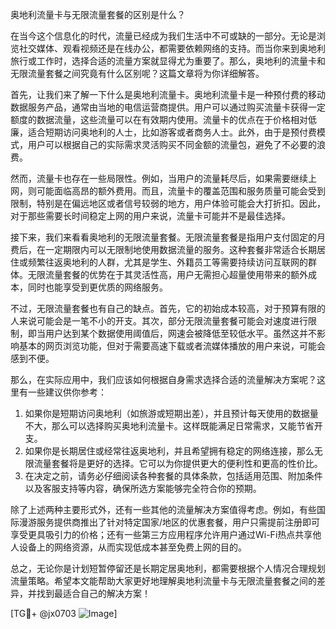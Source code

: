 奥地利流量卡与无限流量套餐的区别是什么？

在当今这个信息化的时代，流量已经成为我们生活中不可或缺的一部分。无论是浏览社交媒体、观看视频还是在线办公，都需要依赖网络的支持。而当你来到奥地利旅行或工作时，选择合适的流量方案就显得尤为重要了。那么，奥地利的流量卡和无限流量套餐之间究竟有什么区别呢？这篇文章将为你详细解答。

首先，让我们来了解一下什么是奥地利流量卡。奥地利流量卡是一种预付费的移动数据服务产品，通常由当地的电信运营商提供。用户可以通过购买流量卡获得一定额度的数据流量，这些流量可以在有效期内使用。流量卡的优点在于价格相对低廉，适合短期访问奥地利的人士，比如游客或者商务人士。此外，由于是预付费模式，用户可以根据自己的实际需求灵活购买不同金额的流量包，避免了不必要的浪费。

然而，流量卡也存在一些局限性。例如，当用户的流量耗尽后，如果需要继续上网，则可能面临高昂的额外费用。而且，流量卡的覆盖范围和服务质量可能会受到限制，特别是在偏远地区或者信号较弱的地方，用户体验可能会大打折扣。因此，对于那些需要长时间稳定上网的用户来说，流量卡可能并不是最佳选择。

接下来，我们来看看奥地利的无限流量套餐。无限流量套餐是指用户支付固定的月费后，在一定期限内可以无限制地使用数据流量的服务。这种套餐非常适合长期居住或频繁往返奥地利的人群，尤其是学生、外籍员工等需要持续访问互联网的群体。无限流量套餐的优势在于其灵活性高，用户无需担心超量使用带来的额外成本，同时也能享受到更优质的网络服务。

不过，无限流量套餐也有自己的缺点。首先，它的初始成本较高，对于预算有限的人来说可能会是一笔不小的开支。其次，部分无限流量套餐可能会对速度进行限制，即当用户达到某个数据使用阈值后，网速会被降低至较低水平。虽然这并不影响基本的网页浏览功能，但对于需要高速下载或者流媒体播放的用户来说，可能会感到不便。

那么，在实际应用中，我们应该如何根据自身需求选择合适的流量解决方案呢？这里有一些建议供你参考：

1. 如果你是短期访问奥地利（如旅游或短期出差），并且预计每天使用的数据量不大，那么可以选择购买奥地利流量卡。这样既能满足日常需求，又能节省开支。
2. 如果你是长期居住或经常往返奥地利，并且希望拥有稳定的网络连接，那么无限流量套餐将是更好的选择。它可以为你提供更大的便利性和更高的性价比。
3. 在决定之前，请务必仔细阅读各种套餐的具体条款，包括适用范围、附加条件以及客服支持等内容，确保所选方案能够完全符合你的预期。

除了上述两种主要形式外，还有一些其他的流量解决方案值得考虑。例如，有些国际漫游服务提供商推出了针对特定国家/地区的优惠套餐，用户只需提前注册即可享受更具吸引力的价格；还有一些第三方应用程序允许用户通过Wi-Fi热点共享他人设备上的网络资源，从而实现低成本甚至免费上网的目的。

总之，无论你是计划短暂停留还是长期定居奥地利，都需要根据个人情况合理规划流量策略。希望本文能帮助大家更好地理解奥地利流量卡与无限流量套餐之间的差异，并找到最适合自己的解决方案！

[TG💪+ @jx0703 ![Image](https://github.com/user-attachments/assets/dbca1d08-cadb-493c-b0ec-ad6f7a83f270)]